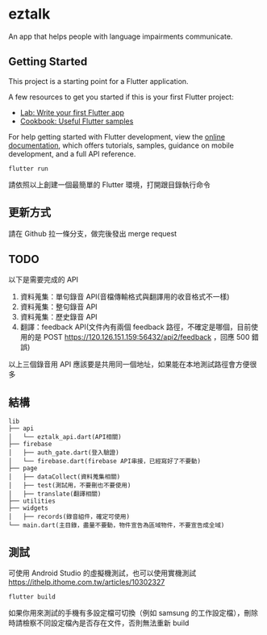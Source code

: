 # eztalk

An app that helps people with language impairments communicate.

## Getting Started

This project is a starting point for a Flutter application.

A few resources to get you started if this is your first Flutter project:

- [Lab: Write your first Flutter app](https://docs.flutter.dev/get-started/codelab)
- [Cookbook: Useful Flutter samples](https://docs.flutter.dev/cookbook)

For help getting started with Flutter development, view the
[online documentation](https://docs.flutter.dev/), which offers tutorials,
samples, guidance on mobile development, and a full API reference.

```
flutter run
```

請依照以上創建一個最簡單的 Flutter 環境，打開跟目錄執行命令

## 更新方式

請在 Github 拉一條分支，做完後發出 merge request

## TODO

以下是需要完成的 API

1.  資料蒐集：單句錄音 API(音檔傳輸格式與翻譯用的收音格式不一樣)
2.  資料蒐集：整句錄音 API
3.  資料蒐集：歷史錄音 API
4.  翻譯：feedback API(文件內有兩個 feedback 路徑，不確定是哪個，目前使用的是 POST https://120.126.151.159:56432/api2/feedback ，回應 500 錯誤)

以上三個錄音用 API 應該要是共用同一個地址，如果能在本地測試路徑會方便很多

## 結構

```
lib
├── api
│   └── eztalk_api.dart(API相關)
├── firebase
│   ├── auth_gate.dart(登入驗證)
│   └── firebase.dart(firebase API串接，已經寫好了不要動)
├── page
│   ├── dataCollect(資料蒐集相關)
│   ├── test(測試用，不要刪也不要使用)
│   ├── translate(翻譯相關)
├── utilities
├── widgets
│   ├── records(錄音組件，確定可使用)
└── main.dart(主目錄，盡量不要動，物件宣告為區域物件，不要宣告成全域)
```

## 測試

可使用 Android Studio 的虛擬機測試，也可以使用實機測試
https://ithelp.ithome.com.tw/articles/10302327

```
flutter build
```

如果你用來測試的手機有多設定檔可切換（例如 samsung 的工作設定檔），刪除時請檢察不同設定檔內是否存在文件，否則無法重新 build
